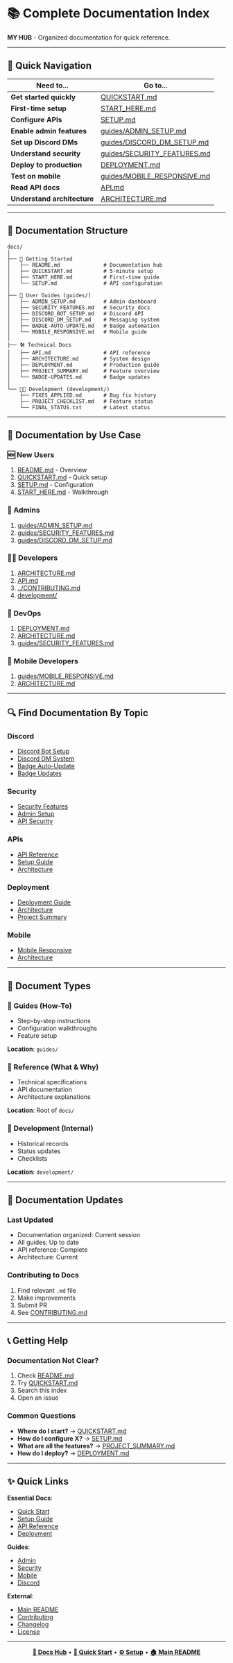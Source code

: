 # 📚 Complete Documentation Index

**MY HUB** - Organized documentation for quick reference.

---

## 📍 Quick Navigation

| Need to...                  | Go to...                                                   |
| --------------------------- | ---------------------------------------------------------- |
| **Get started quickly**     | [QUICKSTART.md](QUICKSTART.md)                             |
| **First-time setup**        | [START_HERE.md](START_HERE.md)                             |
| **Configure APIs**          | [SETUP.md](SETUP.md)                                       |
| **Enable admin features**   | [guides/ADMIN_SETUP.md](guides/ADMIN_SETUP.md)             |
| **Set up Discord DMs**      | [guides/DISCORD_DM_SETUP.md](guides/DISCORD_DM_SETUP.md)   |
| **Understand security**     | [guides/SECURITY_FEATURES.md](guides/SECURITY_FEATURES.md) |
| **Deploy to production**    | [DEPLOYMENT.md](DEPLOYMENT.md)                             |
| **Test on mobile**          | [guides/MOBILE_RESPONSIVE.md](guides/MOBILE_RESPONSIVE.md) |
| **Read API docs**           | [API.md](API.md)                                           |
| **Understand architecture** | [ARCHITECTURE.md](ARCHITECTURE.md)                         |

---

## 📁 Documentation Structure

```
docs/
│
├── 🚀 Getting Started
│   ├── README.md              # Documentation hub
│   ├── QUICKSTART.md          # 5-minute setup
│   ├── START_HERE.md          # First-time guide
│   └── SETUP.md               # API configuration
│
├── 📖 User Guides (guides/)
│   ├── ADMIN_SETUP.md         # Admin dashboard
│   ├── SECURITY_FEATURES.md   # Security docs
│   ├── DISCORD_BOT_SETUP.md   # Discord API
│   ├── DISCORD_DM_SETUP.md    # Messaging system
│   ├── BADGE-AUTO-UPDATE.md   # Badge automation
│   └── MOBILE_RESPONSIVE.md   # Mobile guide
│
├── 🛠️ Technical Docs
│   ├── API.md                 # API reference
│   ├── ARCHITECTURE.md        # System design
│   ├── DEPLOYMENT.md          # Production guide
│   ├── PROJECT_SUMMARY.md     # Feature overview
│   └── BADGE-UPDATES.md       # Badge updates
│
└── 👨‍💻 Development (development/)
    ├── FIXES_APPLIED.md       # Bug fix history
    ├── PROJECT_CHECKLIST.md   # Feature status
    └── FINAL_STATUS.txt       # Latest status
```

---

## 🎯 Documentation by Use Case

### 🆕 New Users

1. [README.md](README.md) - Overview
2. [QUICKSTART.md](QUICKSTART.md) - Quick setup
3. [SETUP.md](SETUP.md) - Configuration
4. [START_HERE.md](START_HERE.md) - Walkthrough

### 🔐 Admins

1. [guides/ADMIN_SETUP.md](guides/ADMIN_SETUP.md)
2. [guides/SECURITY_FEATURES.md](guides/SECURITY_FEATURES.md)
3. [guides/DISCORD_DM_SETUP.md](guides/DISCORD_DM_SETUP.md)

### 👨‍💻 Developers

1. [ARCHITECTURE.md](ARCHITECTURE.md)
2. [API.md](API.md)
3. [../CONTRIBUTING.md](../CONTRIBUTING.md)
4. [development/](development/)

### 🚀 DevOps

1. [DEPLOYMENT.md](DEPLOYMENT.md)
2. [ARCHITECTURE.md](ARCHITECTURE.md)
3. [guides/SECURITY_FEATURES.md](guides/SECURITY_FEATURES.md)

### 📱 Mobile Developers

1. [guides/MOBILE_RESPONSIVE.md](guides/MOBILE_RESPONSIVE.md)
2. [ARCHITECTURE.md](ARCHITECTURE.md)

---

## 🔍 Find Documentation By Topic

### Discord

- [Discord Bot Setup](guides/DISCORD_BOT_SETUP.md)
- [Discord DM System](guides/DISCORD_DM_SETUP.md)
- [Badge Auto-Update](guides/BADGE-AUTO-UPDATE.md)
- [Badge Updates](BADGE-UPDATES.md)

### Security

- [Security Features](guides/SECURITY_FEATURES.md)
- [Admin Setup](guides/ADMIN_SETUP.md)
- [API Security](API.md#security)

### APIs

- [API Reference](API.md)
- [Setup Guide](SETUP.md)
- [Architecture](ARCHITECTURE.md)

### Deployment

- [Deployment Guide](DEPLOYMENT.md)
- [Architecture](ARCHITECTURE.md)
- [Project Summary](PROJECT_SUMMARY.md)

### Mobile

- [Mobile Responsive](guides/MOBILE_RESPONSIVE.md)
- [Architecture](ARCHITECTURE.md#responsive-design)

---

## 📝 Document Types

### 📘 Guides (How-To)

- Step-by-step instructions
- Configuration walkthroughs
- Feature setup

**Location**: `guides/`

### 📗 Reference (What & Why)

- Technical specifications
- API documentation
- Architecture explanations

**Location**: Root of `docs/`

### 📙 Development (Internal)

- Historical records
- Status updates
- Checklists

**Location**: `development/`

---

## 🔄 Documentation Updates

### Last Updated

- Documentation organized: Current session
- All guides: Up to date
- API reference: Complete
- Architecture: Current

### Contributing to Docs

1. Find relevant `.md` file
2. Make improvements
3. Submit PR
4. See [CONTRIBUTING.md](../CONTRIBUTING.md)

---

## 📞 Getting Help

### Documentation Not Clear?

1. Check [README.md](README.md)
2. Try [QUICKSTART.md](QUICKSTART.md)
3. Search this index
4. Open an issue

### Common Questions

- **Where do I start?** → [QUICKSTART.md](QUICKSTART.md)
- **How do I configure X?** → [SETUP.md](SETUP.md)
- **What are all the features?** → [PROJECT_SUMMARY.md](PROJECT_SUMMARY.md)
- **How do I deploy?** → [DEPLOYMENT.md](DEPLOYMENT.md)

---

## ✨ Quick Links

**Essential Docs**:

- [Quick Start](QUICKSTART.md)
- [Setup Guide](SETUP.md)
- [API Reference](API.md)
- [Deployment](DEPLOYMENT.md)

**Guides**:

- [Admin](guides/ADMIN_SETUP.md)
- [Security](guides/SECURITY_FEATURES.md)
- [Mobile](guides/MOBILE_RESPONSIVE.md)
- [Discord](guides/DISCORD_BOT_SETUP.md)

**External**:

- [Main README](../README.md)
- [Contributing](../CONTRIBUTING.md)
- [Changelog](../CHANGELOG.md)
- [License](../LICENSE)

---

<div align="center">

**[📖 Docs Hub](README.md)** • **[🚀 Quick Start](QUICKSTART.md)** • **[⚙️ Setup](SETUP.md)** • **[🏠 Main README](../README.md)**

</div>
